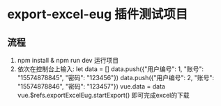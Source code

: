# export-excel-eug 插件测试项目

## 流程

1. npm install & npm run dev 运行项目
2. 依次在控制台上输入:
   let data = []
   data.push({"用户编号": 1, "账号": "15574878845", "密码": "123456"})
   data.push({"用户编号": 2, "账号": "15574878846", "密码": "123457"})
   vue.data = data
   vue.$refs.exportExcelEug.startExport()
   即可完成excel的下载
